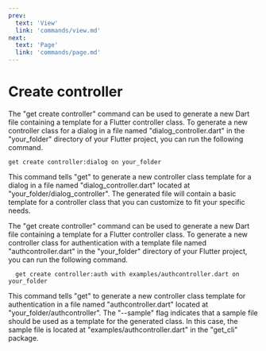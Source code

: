```yaml
---
prev:
  text: 'View'
  link: 'commands/view.md'
next:
  text: 'Page'
  link: 'commands/page.md'
---
```


# Create controller

The "get create controller" command can be used to generate a new Dart file containing a template for a Flutter controller class. To generate a new controller class for a dialog in a file named "dialog_controller.dart" in the "your_folder" directory of your Flutter project, you can run the following command.

```shell
get create controller:dialog on your_folder
```

This command tells "get" to generate a new controller class template for a dialog in a file named "dialog_controller.dart" located at "your_folder/dialog_controller". The generated file will contain a basic template for a controller class that you can customize to fit your specific needs.

The "get create controller" command can be used to generate a new Dart file containing a template for a Flutter controller class. To generate a new controller class for authentication with a template file named "authcontroller.dart" in the "your_folder" directory of your Flutter project, you can run the following command.

```shell
  get create controller:auth with examples/authcontroller.dart on your_folder
```

This command tells "get" to generate a new controller class template for authentication in a file named "authcontroller.dart" located at "your_folder/authcontroller". The "--sample" flag indicates that a sample file should be used as a template for the generated class. In this case, the sample file is located at "examples/authcontroller.dart" in the "get_cli" package.
